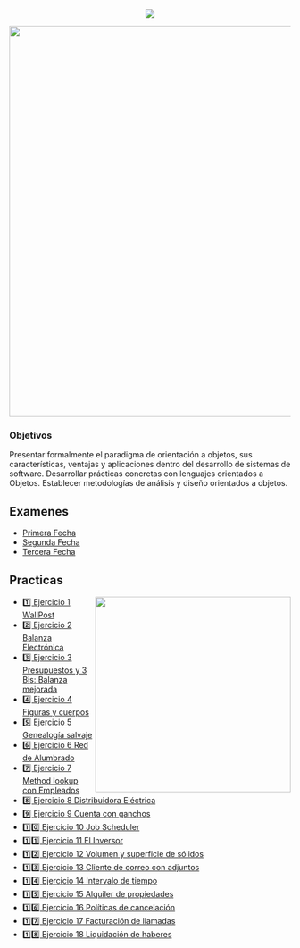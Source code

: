 
<div align="center"> 
<img src="https://readme-typing-svg.demolab.com?font=Fira+Code&size=25&duration=1200&pause=1000&color=77D77D&center=true&width=435&lines=💻 Orientacion a Objetos 1 💻"/>
</div>

<div width="700" align="center"> 
  <p><img  width="700" src="https://64.media.tumblr.com/3cea19ce57ec895f949350486b89d8b7/tumblr_owj2nonndY1ww81r3o1_540.gifv"></p>

</div>


<h3>Objetivos</h3>
Presentar formalmente el paradigma de orientación a objetos, sus características, ventajas y aplicaciones
dentro del desarrollo de sistemas de software. Desarrollar prácticas concretas con lenguajes orientados a
Objetos. Establecer metodologías de análisis y diseño orientados a objetos.



<h2>Examenes</h2>

- [Primera Fecha](Primer%Parcial.jpeg)
- [Segunda Fecha](Primer%Recuperatorio.jpeg)
- [Tercera Fecha](Segundo%Recuperatorio.jpeg) 


<h2>Practicas</h2>

<p><img  width="350" align='right' src="https://media.tenor.com/PBcGjKppnacAAAAd/pixel-art.gif"></p>


- [1️⃣ Ejercicio 1 WallPost](/1-Ejericio1)
- [2️⃣ Ejercicio 2 Balanza Electrónica](/2-Ejericio2)
- [3️⃣ Ejercicio 3 Presupuestos y 3 Bis: Balanza mejorada](/3-Ejericio3)
- [4️⃣ Ejercicio 4 Figuras y cuerpos](/4-Ejericio4)
- [5️⃣ Ejercicio 5 Genealogía salvaje](/5-Ejericio5)
- [6️⃣ Ejercicio 6 Red de Alumbrado](/6-Ejericio6)
- [7️⃣ Ejercicio 7 Method lookup con Empleados](/7-Ejericio7)
- [8️⃣ Ejercicio 8 Distribuidora Eléctrica](/8-Ejericio8)
- [9️⃣ Ejercicio 9 Cuenta con ganchos](/9-Ejericio9)
- [1️⃣0️⃣ Ejercicio 10 Job Scheduler](/10-Ejericio10)
- [1️⃣1️⃣ Ejercicio 11 El Inversor](/11-Ejericio11)
- [1️⃣2️⃣ Ejercicio 12 Volumen y superficie de sólidos](/12-Ejericio12)
- [1️⃣3️⃣ Ejercicio 13 Cliente de correo con adjuntos](/13-Ejericio13)
- [1️⃣4️⃣ Ejercicio 14 Intervalo de tiempo](/14-Ejericio14)
- [1️⃣5️⃣ Ejercicio 15 Alquiler de propiedades](/15-Ejericio15)
- [1️⃣6️⃣ Ejercicio 16 Políticas de cancelación](/16-Ejericio16)
- [1️⃣7️⃣ Ejercicio 17 Facturación de llamadas](/17-Ejericio17)
- [1️⃣8️⃣ Ejercicio 18 Liquidación de haberes](/18-Ejericio18)


